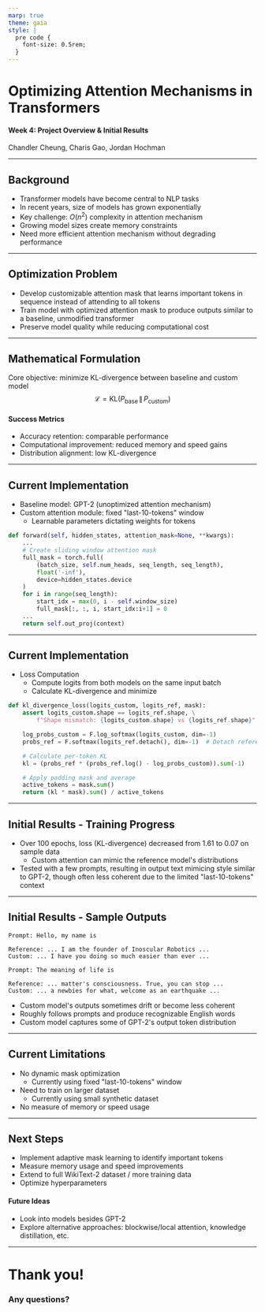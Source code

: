 ```yaml
---
marp: true
theme: gaia
style: |
  pre code {
    font-size: 0.5rem;
  }
---
```


# Optimizing Attention Mechanisms in Transformers

#### Week 4: Project Overview & Initial Results

Chandler Cheung, Charis Gao, Jordan Hochman

---

## Background

- Transformer models have become central to NLP tasks
- In recent years, size of models has grown exponentially
- Key challenge: $O(n^2)$ complexity in attention mechanism
- Growing model sizes create memory constraints
- Need more efficient attention mechanism without degrading performance

---

## Optimization Problem

- Develop customizable attention mask that learns important tokens in sequence instead of attending to all tokens
- Train model with optimized attention mask to produce outputs similar to a baseline, unmodified transformer
- Preserve model quality while reducing computational cost

---

## Mathematical Formulation

Core objective: minimize KL-divergence between baseline and custom model
$$\mathcal{L} = \mathrm{KL}\bigl(P_{\text{base}} \,\|\, P_{\text{custom}}\bigr)$$

#### Success Metrics

- Accuracy retention: comparable performance
- Computational improvement: reduced memory and speed gains
- Distribution alignment: low KL-divergence

---

## Current Implementation

- Baseline model: GPT-2 (unoptimized attention mechanism)
- Custom attention module: fixed "last-10-tokens" window
  - Learnable parameters dictating weights for tokens

```python
def forward(self, hidden_states, attention_mask=None, **kwargs):
    ...
    # Create sliding window attention mask
    full_mask = torch.full(
        (batch_size, self.num_heads, seq_length, seq_length),
        float('-inf'),
        device=hidden_states.device
    )
    for i in range(seq_length):
        start_idx = max(0, i - self.window_size)
        full_mask[:, :, i, start_idx:i+1] = 0
    ...
    return self.out_proj(context)
```

---

## Current Implementation

- Loss Computation
  - Compute logits from both models on the same input batch
  - Calculate KL-divergence and minimize

```python
def kl_divergence_loss(logits_custom, logits_ref, mask):
    assert logits_custom.shape == logits_ref.shape, \
        f"Shape mismatch: {logits_custom.shape} vs {logits_ref.shape}"

    log_probs_custom = F.log_softmax(logits_custom, dim=-1)
    probs_ref = F.softmax(logits_ref.detach(), dim=-1)  # Detach reference model

    # Calculate per-token KL
    kl = (probs_ref * (probs_ref.log() - log_probs_custom)).sum(-1)

    # Apply padding mask and average
    active_tokens = mask.sum()
    return (kl * mask).sum() / active_tokens
```

---

## Initial Results - Training Progress

- Over 100 epochs, loss (KL-divergence) decreased from 1.61 to 0.07 on sample data
  - Custom attention can mimic the reference model's distributions
- Tested with a few prompts, resulting in output text mimicing style similar to GPT-2, though often less coherent due to the limited "last-10-tokens" context

---

## Initial Results - Sample Outputs

```
Prompt: Hello, my name is

Reference: ... I am the founder of Inoscular Robotics ...
Custom: ... I have you doing so much easier than ever ...
```

```
Prompt: The meaning of life is

Reference: ... matter's consciousness. True, you can stop ...
Custom: ... a newbies for what, welcome as an earthquake ...
```

- Custom model's outputs sometimes drift or become less coherent
- Roughly follows prompts and produce recognizable English words
- Custom model captures some of GPT-2's output token distribution

---

## Current Limitations

- No dynamic mask optimization
  - Currently using fixed "last-10-tokens" window
- Need to train on larger dataset
  - Currently using small synthetic dataset
- No measure of memory or speed usage

---

## Next Steps

- Implement adaptive mask learning to identify important tokens
- Measure memory usage and speed improvements
- Extend to full WikiText-2 dataset / more training data
- Optimize hyperparameters

#### Future Ideas

- Look into models besides GPT-2
- Explore alternative approaches: blockwise/local attention, knowledge distillation, etc.

---

# Thank you!

### Any questions?
